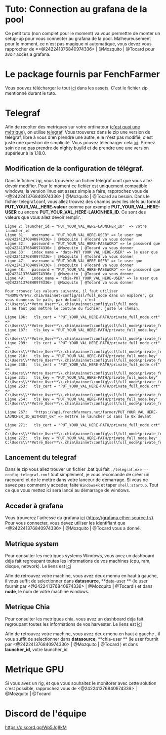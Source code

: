 # Tuto: Connection au grafana de la pool

Ce petit tuto (non complet pour le moment) va vous permettre de monter un setup-up pour vous connecter au grafana de la pool. Malheureusement pour le moment, ce n'est pas magique ni automatique, vous devez vous rapprocher de =<@242241376840974336> | @Mozquito | @Tocard pour avoir accès a grafana.


# Le package fournis par FenchFarmer

Vous pouvez télécharger le tout [ici](https://github.com/Tocard/FrenchFarmerMonitoring/releases) dans les assets. C'est le fichier zip mentionné durant le tuto.

# Telegraf

Afin de recolter des metriques sur votre ordinateur ([c'est quoi une métrique](https://fr.wikipedia.org/wiki/M%C3%A9trique_(logiciel))), on utilise [telegraf](https://www.influxdata.com/time-series-platform/telegraf/). Vous trouverez dans le zip une version de telegraf, libre à vous d'en prendre une autre, elle n'est pas modifié, c'est juste une question de simplicité.  Vous pouvez télécharger cela [ici](https://portal.influxdata.com/downloads/). Prenez soin de ne pas prendre de nighty buyild et de prendre une une version supérieur à la 1.18.0.

## Modification de la configuration de télégraf.

Dans le fichier.zip, vous trouverez un fichier telegraf.conf que vous allez devoir modifier. Pour le moment ce fichier est uniquement compatible windows, la version linux est assez simple a faire, rapprochez vous de <@242241376840974336> | @Mozquito | @Tocard au besoin.
Dans le fichier telegraf.conf, vous allez trouvez des champs avec les clefs au format **PUT_YOUR_VAL_HERE-valeur** comme par exemple **PUT_YOUR_VAL_HERE-USER** ou encore **PUT_YOUR_VAL_HERE-LAUCNHER_ID**. Ce sont des valeurs que vous allez devoir remplir.
	
	Ligne 2: launcher_id = "PUT_YOUR_VAL_HERE-LAUNCHER_ID"  => votre launcher_id
	Ligne 31:   username = "PUT_YOUR_VAL_HERE-USER" => le user que <@242241376840974336> | @Mozquito | @Tocard va vous donner
	Ligne 32:   password = "PUT_YOUR_VAL_HERE-PASSWORD" => le password que <@242241376840974336> | @Mozquito | @Tocard va vous donner
	Ligne 33:   index_name = "data-PUT_YOUR_VAL_HERE-USER" => le user que <@242241376840974336> | @Mozquito | @Tocard va vous donner
	Ligne 47:   username = "PUT_YOUR_VAL_HERE-USER" => le user que <@242241376840974336> | @Mozquito | @Tocard va vous donner
	Ligne 48:   password = "PUT_YOUR_VAL_HERE-PASSWORD" => le password que <@242241376840974336> | @Mozquito | @Tocard va vous donner
	Ligne 49:   index_name = "chia-PUT_YOUR_VAL_HERE-USER" => le user que <@242241376840974336> | @Mozquito | @Tocard va vous donner
	
	Pour trouvez les valeurs suivante, il faut utiliser  "%HOMEPATH%/.chia/mainnet/config/ssl/full_node dans un explorer, ça vous donneras le path, par default, c'est C:\Users\\**Votre_User**\\.chia\mainnet\config\ssl\full_node
    Il ne faut pas mettre le contune du fichier, juste le chemin.
	
	Ligne 186:   tls_cert = "PUT_YOUR_VAL_HERE-PATH/private_full_node.crt"  => C:\Users\\**Votre_User**\\.chia\mainnet\config\ssl\full_node\private_full_node.crt
	Ligne 187:   tls_key = "PUT_YOUR_VAL_HERE-PATH/private_full_node.key" => C:\Users\\**Votre_User**\\.chia\mainnet\config\ssl\full_node\private_full_node.key
	Ligne 209:   tls_cert = "PUT_YOUR_VAL_HERE-PATH/private_full_node.crt" => C:\Users\\**Votre_User**\\.chia\mainnet\config\ssl\full_node\private_full_node.crt
	Ligne 210:   tls_key = "PUT_YOUR_VAL_HERE-PATH/private_full_node.key" C:\Users\\**Votre_User**\\.chia\mainnet\config\ssl\full_node\private_full_node.key
	Ligne 230:   tls_cert = "PUT_YOUR_VAL_HERE-PATH/private_full_node.crt" => C:\Users\\**Votre_User**\\.chia\mainnet\config\ssl\full_node\private_full_node.crt
	Ligne 231:   tls_key = "PUT_YOUR_VAL_HERE-PATH/private_full_node.key" C:\Users\\**Votre_User**\\.chia\mainnet\config\ssl\full_node\private_full_node.key
	Ligne 253:   tls_cert = "PUT_YOUR_VAL_HERE-PATH/private_full_node.crt" => C:\Users\\**Votre_User**\\.chia\mainnet\config\ssl\full_node\private_full_node.crt
	Ligne 254:   tls_key = "PUT_YOUR_VAL_HERE-PATH/private_full_node.key" C:\Users\\**Votre_User**\\.chia\mainnet\config\ssl\full_node\private_full_node.key

    Ligne 267:   "https://api.frenchfarmers.net/farmer/PUT_YOUR_VAL_HERE-LAUNCHER_ID_WITHOUT_0x" => mettre le launcher id sans le 0x devant

	Ligne 271:   tls_cert = "PUT_YOUR_VAL_HERE-PATH/private_full_node.crt" => C:\Users\\**Votre_User**\\.chia\mainnet\config\ssl\full_node\private_full_node.crt
	Ligne 272:   tls_key = "PUT_YOUR_VAL_HERE-PATH/private_full_node.key" C:\Users\\**Votre_User**\\.chia\mainnet\config\ssl\full_node\private_full_node.key

## Lancement du telegraf

Dans le zip vous allez trouver un fichier .bat qui fait `./telegraf.exe --config telegraf.conf` tout simplement, je vous recomande de créer un raccourci et de le mettre dans votre lanceur de démarrage.
Si vous ne savez pas comment y acceder, faite `Windows+R` et taper `shell:startup`. Tout ce que vous mettez ici sera lancé au démarrage de windows.

## Acceder à grafana

Vous trouverez l'adresse du grafana [ici](https://grafana.ether-source.fr/) (https://grafana.ether-source.fr/). Pour vous connecter, vous devez utiliser les identifiant que <@242241376840974336> | @Mozquito | @Tocard vous a donné.

## Metrique system

Pour consulter les metriques systems Windows, vous avez un dashboard déja fait regroupant toutes les informations de vos machines (cpu, ram, disque, network). Le liens est [ici](https://grafana.ether-source.fr/d/NrfbdEi7z/stats-windows)

Afin de retrouvez votre machine, vous avez deux mennu en haut à gauche, il vous suffit de selectionner dans **datasource**,  **data-user **  (le user fournit par <@242241376840974336> | @Mozquito | @Tocard ) et dans **node**, le nom de votre machine windows.


## Metrique Chia

Pour consulter les metriques chia, vous avez un dashboard déja fait regroupant toutes les informations de vos harvester. Le liens est [ici](https://grafana.ether-source.fr/d/vvrimum7k/chia-monitor?orgId=4)

Afin de retrouvez votre machine, vous avez deux menu en haut à gauche , il vous suffit de selectionner dans **datasource**,  **chia-user **  (le user fournit par <@242241376840974336> | @Mozquito | @Tocard ) et dans **launcher_id**, votre launcher_id


# Metrique GPU

Si vous avez un rig, et que vous souhaitez le monitorer avec cette solution c'est possible, rapprochez vous de <@242241376840974336> | @Mozquito | @Tocard


# Discord de l'équipe

https://discord.gg/Wp5Jg8kM
